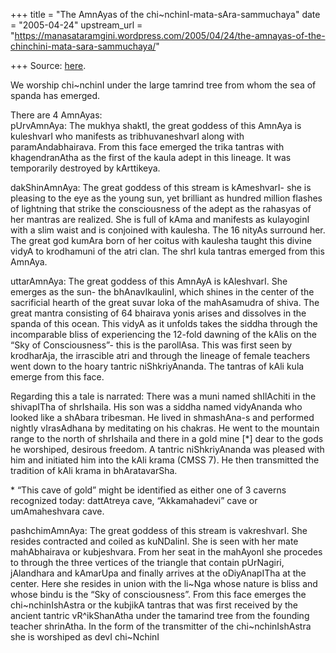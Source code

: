 +++
title = "The AmnAyas of the chi~nchinI-mata-sAra-sammuchaya"
date = "2005-04-24"
upstream_url = "https://manasataramgini.wordpress.com/2005/04/24/the-amnayas-of-the-chinchini-mata-sara-sammuchaya/"

+++
Source: [here](https://manasataramgini.wordpress.com/2005/04/24/the-amnayas-of-the-chinchini-mata-sara-sammuchaya/).

We worship chi\~nchinI under the large tamrind tree from whom the sea of spanda has emerged.

There are 4 AmnAyas:  
pUrvAmnAya: The mukhya shaktI, the great goddess of this AmnAya is kuleshvarI who manifests as tribhuvaneshvarI along with paramAndabhairava. From this face emerged the trika tantras with khagendranAtha as the first of the kaula adept in this lineage. It was temporarily destroyed by kArttikeya.

dakShinAmnAya: The great goddess of this stream is kAmeshvarI- she is pleasing to the eye as the young sun, yet brilliant as hundred million flashes of lightning that strike the consciousness of the adept as the rahasyas of her mantras are realized. She is full of kAma and manifests as kulayoginI with a slim waist and is conjoined with kaulesha. The 16 nityAs surround her. The great god kumAra born of her coitus with kaulesha taught this divine vidyA to krodhamuni of the atri clan. The shrI kula tantras emerged from this AmnAya.

uttarAmnAya: The great goddess of this AmnAyA is kAleshvarI. She emerges as the sun- the bhAnavIkaulinI, which shines in the center of the sacrificial hearth of the great suvar loka of the mahAsamudra of shiva. The great mantra consisting of 64 bhairava yonis arises and dissolves in the spanda of this ocean. This vidyA as it unfolds takes the siddha through the incomparable bliss of experiencing the 12-fold dawning of the kAlis on the “Sky of Consciousness”- this is the parollAsa. This was first seen by krodharAja, the irrascible atri and through the lineage of female teachers went down to the hoary tantric niShkriyAnanda. The tantras of kAli kula emerge from this face.

Regarding this a tale is narrated: There was a muni named shIlAchiti in the shivapITha of shrIshaila. His son was a siddha named vidyAnanda who looked like a shAbara tribesman. He lived in shmashAna-s and performed nightly vIrasAdhana by meditating on his chakras. He went to the mountain range to the north of shrIshaila and there in a gold mine \[\*\] dear to the gods he worshiped, desirous freedom. A tantric niShkriyAnanda was pleased with him and initiated him into the kAli krama (CMSS 7). He then transmitted the tradition of kAli krama in bhAratavarSha.

\* “This cave of gold” might be identified as either one of 3 caverns recognized today: dattAtreya cave, “Akkamahadevi” cave or umAmaheshvara cave.

pashchimAmnAya: The great goddess of this stream is vakreshvarI. She resides contracted and coiled as kuNDalinI. She is seen with her mate mahAbhairava or kubjeshvara. From her seat in the mahAyonI she procedes to through the three vertices of the triangle that contain pUrNagiri, jAlandhara and kAmarUpa and finally arrives at the oDiyAnapITha at the center. Here she resides in union with the li\~Nga whose nature is bliss and whose bindu is the “Sky of consciousness”. From this face emerges the chi\~nchinIshAstra or the kubjikA tantras that was first received by the ancient tantric vR^ikShanAtha under the tamarind tree from the founding teacher shrinAtha. In the form of the transmitter of the chi\~nchinIshAstra she is worshiped as devI chi\~NchinI

